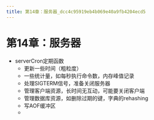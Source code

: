 ```yaml
---
title: 第14章：服务器_dcc4c95919eb4b069e40a9fb4204ecd5
---
```


# 第14章：服务器

- serverCron定期函数
    - 更新一些时间（粗粒度）
    - 一些统计量，如每秒执行命令数，内存峰值记录
    - 处理SIGTERM信号，准备关闭服务器
    - 管理客户端资源，长时间无互动，可能要关闭客户端
    - 管理数据库资源，如删除过期的键，字典的rehashing
    - 写AOF缓冲区
    -